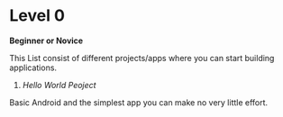# Level 0 

**Beginner or Novice**

This List consist of different projects/apps where you can start building applications.

1. *Hello World Peoject*

  Basic Android and the simplest app you can make no very little effort.
  
